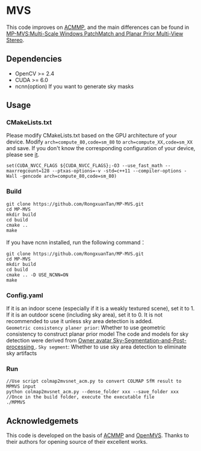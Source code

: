 # MVS
This code improves on [ACMMP](https://github.com/GhiXu/ACMMP#acmmp), and the main differences can be found in [MP-MVS:Multi-Scale Windows PatchMatch and Planar Prior Multi-View Stereo](https://arxiv.org/abs/2309.13294).

## Dependencies
* OpenCV >= 2.4  
* CUDA >= 6.0
* ncnn(option) If you want to generate sky masks
## Usage
### CMakeLists.txt
Please modify CMakeLists.txt based on the GPU architecture of your device. Modify `arch=compute_80,code=sm_80` to `arch=compute_XX,code=sm_XX` and save. If you don't know the corresponding configuration of your device, please see [it](https://arnon.dk/matching-sm-architectures-arch-and-gencode-for-various-nvidia-cards/).
```
set(CUDA_NVCC_FLAGS ${CUDA_NVCC_FLAGS};-O3 --use_fast_math --maxrregcount=128 --ptxas-options=-v -std=c++11 --compiler-options -Wall -gencode arch=compute_80,code=sm_80)
```
### Build
```
git clone https://github.com/RongxuanTan/MP-MVS.git
cd MP-MVS
mkdir build  
cd build  
cmake ..    
make  
```

If you have ncnn installed, run the following command：
```
git clone https://github.com/RongxuanTan/MP-MVS.git
cd MP-MVS
mkdir build  
cd build  
cmake .. -D USE_NCNN=ON
make  
```
### Config.yaml
If it is an indoor scene (especially if it is a weakly textured scene), set it to 1. If it is an outdoor scene (including sky area), set it to 0. It is not recommended to use it unless sky area detection is added.  
`Geometric consistency planer prior`: Whether to use geometric consistency to construct planar prior model
The code and models for sky detection were derived from [Owner avatar Sky-Segmentation-and-Post-processing ](https://github.com/xiongzhu666/Sky-Segmentation-and-Post-processing).
`Sky segment`: Whether to use sky area detection to eliminate sky artifacts

### Run
```
//Use script colmap2mvsnet_acm.py to convert COLMAP SfM result to MPMVS input
python colmap2mvsnet_acm.py --dense_folder xxx --save_folder xxx
//Once in the build folder, execute the executable file
./MPMVS

```
## Acknowledgemets
This code is developed on the basis of [ACMMP](https://github.com/GhiXu/ACMMP#acmmp) and [OpenMVS](https://github.com/cdcseacave/openMVS). Thanks to their authors for opening source of their excellent works.
